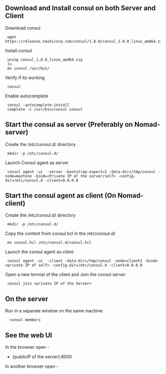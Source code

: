 ## Download and Install consul on both Server and Client

Download consul

     wget https://releases.hashicorp.com/consul/1.8.0/consul_1.8.0_linux_amd64.zip

Install consul
     
     unzip consul_1.8.0_linux_amd64.zip
     ls
     mv consul /usr/bin/
     
Verify if its working 

     consul
     
Enable autocomplete 
     
     consul -autocomplete-install
     complete -C /usr/bin/consul consul 
     
## Start the consul as server (Preferably on Nomad-server)

Create the /etc/consul.d/ directory  

     mkdir -p /etc/consul.d/ 
     
Launch Consul agent as server 

     consul agent -ui  -server -bootstrap-expect=1 -data-dir=/tmp/consul -node=machine -bind=<Private IP of the server/self> -config-dir=/etc/consul.d -client=0.0.0.0


## Start the consul agent as client  (On Nomad-client)

Create the /etc/consul.d/ directory 

     mkdir -p /etc/consul.d/ 
    
Copy the content from consul.hcl  in the /etc/consul.d/ 
    
     mv consul.hcl /etc/consul.d/consul.hcl 

Launch the consul agent as client

     consul agent -ui  -client -data-dir=/tmp/consul -node=client1 -bind=<private IP of self> -config-dir=/etc/consul.d -client=0.0.0.0

Open a new termial of the client and
Join the consul server

     consul join <private IP of the Server>



 ## On the server 
 
Run in a separate window on the same machine 

      consul members
      
      
      
## See the web UI

In the browser open - 

- {publicIP of the server}:8500
     
     
In another browser open - 

[publicIP of the client]:8500

